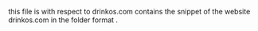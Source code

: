 this file is with respect to drinkos.com contains the snippet of the website drinkos.com in the folder format .
                 
